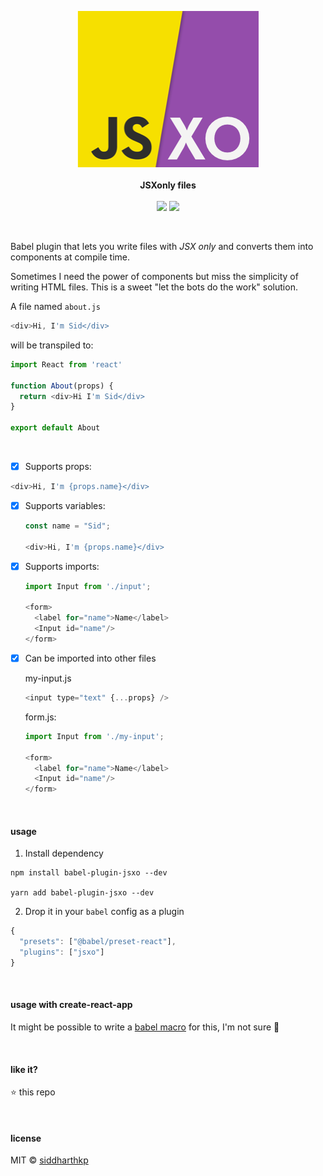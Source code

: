 <p align="center">
  <img src="/logo.png" />
  <br/><br/>
  <b>JSXonly files</b>
  <br/><br/>
  <img src="https://travis-ci.org/siddharthkp/jsxo.svg?branch=master&maxAge=3600"/> <img src="https://sid.studio/dx-badge.svg"/>
</p>

&nbsp;

Babel plugin that lets you write files with _JSX only_ and converts them into components at compile time.

Sometimes I need the power of components but miss the simplicity of writing HTML files. This is a sweet "let the bots do the work" solution.

A file named `about.js`

```js
<div>Hi, I'm Sid</div>
```

will be transpiled to:

```js
import React from 'react'

function About(props) {
  return <div>Hi I'm Sid</div>
}

export default About
```

&nbsp;

- [x]  Supports props:

  ```js
  <div>Hi, I'm {props.name}</div>
  ```

- [x] Supports variables:

  ```js
  const name = "Sid";

  <div>Hi, I'm {props.name}</div>
  ```


- [x] Supports imports:

  ```js
  import Input from './input';

  <form>
    <label for="name">Name</label>
    <Input id="name"/>
  </form>
  ```

- [x] Can be imported into other files

  my-input.js
  ```js
  <input type="text" {...props} />
  ```

  form.js:
  ```js
  import Input from './my-input';

  <form>
    <label for="name">Name</label>
    <Input id="name"/>
  </form>
  ```

&nbsp;

#### usage

1. Install dependency

  ```
  npm install babel-plugin-jsxo --dev

  yarn add babel-plugin-jsxo --dev
  ```

2. Drop it in your `babel` config as a plugin

  ```js
  {
    "presets": ["@babel/preset-react"],
    "plugins": ["jsxo"]
  }
  ```

&nbsp;

#### usage with create-react-app

It might be possible to write a [babel macro](https://github.com/kentcdodds/babel-plugin-macros) for this, I'm not sure 🤷

&nbsp;

#### like it?

:star: this repo

&nbsp;

#### license

MIT © [siddharthkp](https://github.com/siddharthkp)
